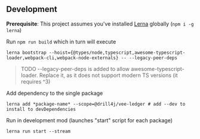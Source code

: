 #

## Development

**Prerequisite**: This project assumes you've installed [Lerna](https://github.com/lerna/lerna) globally (`npm i -g lerna`)

Run `npm run build` which in turn will execute

```shell
lerna bootstrap --hoist={@types/node,typescript,awesome-typescript-loader,webpack-cli,webpack-node-externals} -- --legacy-peer-deps
```

> TODO --legacy-peer-deps is added to allow awesome-typescript-loader. Replace it, as it does not support modern TS versions (it requires ^3)

Add dependency to the single package

```shell
lerna add *package-name* --scope=@drill4j/vee-ledger # add --dev to install to devDependencies
```

Run in development mod (launches "start" script for each package)

```shell
lerna run start --stream
```
